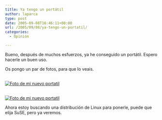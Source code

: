 ```yaml
---
title: Ya tengo un portátil
author: laparca
type: post
date: 2005-09-08T16:46:11+00:00
url: /2005/09/08/ya-tengo-un-portatil/
categories:
  - Opinión

---
```

Bueno, después de muchos esfuerzos, ya he conseguido un portátil. Espero hacerle un buen uso.

Os pongo un par de fotos, para que lo veais.

[  
![Foto de mi nuevo portatil][1]  
][2]  
  
[  
![Foto de mi nuevo portatil][3]  
][4] 

Ahora estoy buscando una distribución de Linux para ponerle, puede que elija SuSE, pero ya veremos.

 [1]: wp-content/thumb-P1000387.JPG
 [2]: wp-content/P1000387.JPG
 [3]: wp-content/thumb-P1000388.JPG
 [4]: wp-content/P1000388.JPG